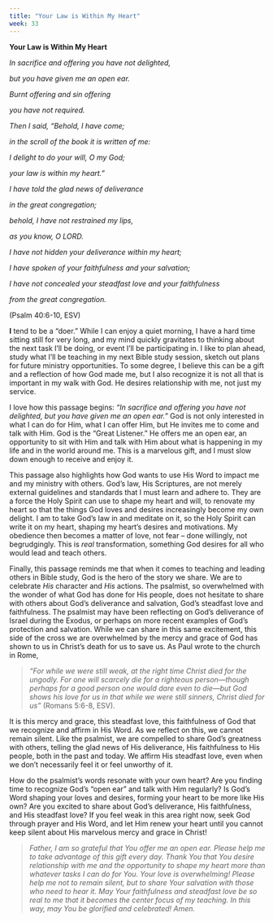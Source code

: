 ```yaml
---
title: "Your Law is Within My Heart"
week: 33
---
```


**Your Law is Within My Heart**

*In sacrifice and offering you have not delighted,*

*but you have given me an open ear.*

*Burnt offering and sin offering*

*you have not required.*

*Then I said, “Behold, I have come;*

*in the scroll of the book it is written of me:*

*I delight to do your will, O my God;*

*your law is within my heart.”*

*I have told the glad news of deliverance*

*in the great congregation;*

*behold, I have not restrained my lips,*

*as you know, O LORD.*

*I have not hidden your deliverance within my heart;*

*I have spoken of your faithfulness and your salvation;*

*I have not concealed your steadfast love and your faithfulness*

*from the great congregation.*

(Psalm 40:6-10, ESV)

**I** tend to be a “doer.” While I can enjoy a quiet morning, I have a
hard time sitting still for very long, and my mind quickly gravitates to
thinking about the next task I’ll be doing, or event I’ll be
participating in. I like to plan ahead, study what I’ll be teaching in
my next Bible study session, sketch out plans for future ministry
opportunities. To some degree, I believe this can be a gift and a
reflection of how God made me, but I also recognize it is not all that
is important in my walk with God. He desires relationship with me, not
just my service.

I love how this passage begins: *“In sacrifice and offering you have not
delighted, but you have given me an open ear.”* God is not only
interested in what I can do for Him, what I can offer Him, but He
invites me to come and talk with Him. God is the “Great Listener.” He
offers me an open ear, an opportunity to sit with Him and talk with Him
about what is happening in my life and in the world around me. This is a
marvelous gift, and I must slow down enough to receive and enjoy it.

This passage also highlights how God wants to use His Word to impact me
and my ministry with others. God’s law, His Scriptures, are not merely
external guidelines and standards that I must learn and adhere to. They
are a force the Holy Spirit can use to shape my heart and will, to
renovate my heart so that the things God loves and desires increasingly
become my own delight. I am to take God’s law in and meditate on it, so
the Holy Spirit can write it on my heart, shaping my heart’s desires and
motivations. My obedience then becomes a matter of love, not fear – done
willingly, not begrudgingly. This is *real* transformation, something
God desires for all who would lead and teach others.

Finally, this passage reminds me that when it comes to teaching and
leading others in Bible study, God is the hero of the story we share. We
are to celebrate *His* character and *His* actions. The psalmist, so
overwhelmed with the wonder of what God has done for His people, does
not hesitate to share with others about God’s deliverance and salvation,
God’s steadfast love and faithfulness. The psalmist may have been
reflecting on God’s deliverance of Israel during the Exodus, or perhaps
on more recent examples of God’s protection and salvation. While we can
share in this same excitement, this side of the cross we are overwhelmed
by the mercy and grace of God has shown to us in Christ’s death for us
to save us. As Paul wrote to the church in Rome,

> *“For while we were still weak, at the right time Christ died for the
> ungodly. For one will scarcely die for a righteous person—though
> perhaps for a good person one would dare even to die—but God shows his
> love for us in that while we were still sinners, Christ died for us”*
> (Romans 5:6-8, ESV).

It is this mercy and grace, this steadfast love, this faithfulness of
God that we recognize and affirm in His Word. As we reflect on this, we
cannot remain silent. Like the psalmist, we are compelled to share God’s
greatness with others, telling the glad news of His deliverance, His
faithfulness to His people, both in the past and today. We affirm His
steadfast love, even when we don’t necessarily feel it or feel unworthy
of it.

How do the psalmist’s words resonate with your own heart? Are you
finding time to recognize God’s “open ear” and talk with Him regularly?
Is God’s Word shaping your loves and desires, forming your heart to be
more like His own? Are you excited to share about God’s deliverance, His
faithfulness, and His steadfast love? If you feel weak in this area
right now, seek God through prayer and His Word, and let Him renew your
heart until you cannot keep silent about His marvelous mercy and grace
in Christ!

> *Father, I am so grateful that You offer me an open ear. Please help
> me to take advantage of this gift every day. Thank You that You desire
> relationship with me and the opportunity to shape my heart more than
> whatever tasks I can do for You. Your love is overwhelming! Please
> help me not to remain silent, but to share Your salvation with those
> who need to hear it. May Your faithfulness and steadfast love be so
> real to me that it becomes the center focus of my teaching. In this
> way, may You be glorified and celebrated! Amen.*
